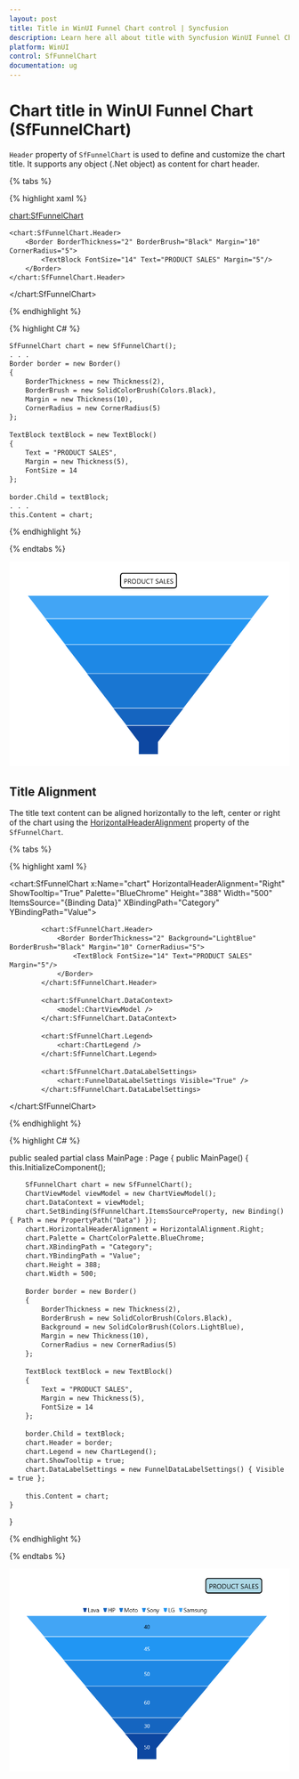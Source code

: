 ```yaml
---
layout: post
title: Title in WinUI Funnel Chart control | Syncfusion
description: Learn here all about title with Syncfusion WinUI Funnel Chart (SfFunnelChart) control and its customization.
platform: WinUI
control: SfFunnelChart
documentation: ug
---
```


# Chart title in WinUI Funnel Chart (SfFunnelChart)

`Header` property of `SfFunnelChart` is used to define and customize the chart title. It supports any object (.Net object) as content for chart header.

{% tabs %}   

{% highlight xaml %}

 <chart:SfFunnelChart>

    <chart:SfFunnelChart.Header>
        <Border BorderThickness="2" BorderBrush="Black" Margin="10" CornerRadius="5">
            <TextBlock FontSize="14" Text="PRODUCT SALES" Margin="5"/>
        </Border>
    </chart:SfFunnelChart.Header>
            
</chart:SfFunnelChart>

{% endhighlight %}

{% highlight C# %}

    SfFunnelChart chart = new SfFunnelChart();
    . . .
    Border border = new Border()
    {
        BorderThickness = new Thickness(2),
        BorderBrush = new SolidColorBrush(Colors.Black),
        Margin = new Thickness(10),
        CornerRadius = new CornerRadius(5)
    };

    TextBlock textBlock = new TextBlock()
    {
        Text = "PRODUCT SALES",
        Margin = new Thickness(5),
        FontSize = 14
    };

    border.Child = textBlock;
    . . . 
    this.Content = chart;

{% endhighlight %}

{% endtabs %} 

![Title WinUI Chart](Title_images/WinUI_FunnelChart_TitleCustomization.png)

## Title Alignment

The title text content can be aligned horizontally to the left, center or right of the chart using the [HorizontalHeaderAlignment]() property of the `SfFunnelChart`.

{% tabs %}   

{% highlight xaml %}

 <chart:SfFunnelChart x:Name="chart" 
                HorizontalHeaderAlignment="Right"
                ShowTooltip="True"
                Palette="BlueChrome"
                Height="388" Width="500" 
                ItemsSource="{Binding Data}" 
                XBindingPath="Category"
                YBindingPath="Value">
                
            <chart:SfFunnelChart.Header>
                <Border BorderThickness="2" Background="LightBlue" BorderBrush="Black" Margin="10" CornerRadius="5">
                    <TextBlock FontSize="14" Text="PRODUCT SALES" Margin="5"/>
                </Border>
            </chart:SfFunnelChart.Header>

            <chart:SfFunnelChart.DataContext>
                <model:ChartViewModel />
            </chart:SfFunnelChart.DataContext>

            <chart:SfFunnelChart.Legend>
                <chart:ChartLegend />
            </chart:SfFunnelChart.Legend>

            <chart:SfFunnelChart.DataLabelSettings>
                <chart:FunnelDataLabelSettings Visible="True" />
            </chart:SfFunnelChart.DataLabelSettings>
            
</chart:SfFunnelChart>

{% endhighlight %}

{% highlight C# %}

public sealed partial class MainPage : Page
{
    public MainPage()
    {
        this.InitializeComponent();
            
        SfFunnelChart chart = new SfFunnelChart();
        ChartViewModel viewModel = new ChartViewModel();
        chart.DataContext = viewModel;
        chart.SetBinding(SfFunnelChart.ItemsSourceProperty, new Binding() { Path = new PropertyPath("Data") });
        chart.HorizontalHeaderAlignment = HorizontalAlignment.Right;
        chart.Palette = ChartColorPalette.BlueChrome;
        chart.XBindingPath = "Category";
        chart.YBindingPath = "Value";
        chart.Height = 388;
        chart.Width = 500;

        Border border = new Border()
        {
            BorderThickness = new Thickness(2),
            BorderBrush = new SolidColorBrush(Colors.Black),
            Background = new SolidColorBrush(Colors.LightBlue),
            Margin = new Thickness(10),
            CornerRadius = new CornerRadius(5)
        };

        TextBlock textBlock = new TextBlock()
        {
            Text = "PRODUCT SALES",
            Margin = new Thickness(5),
            FontSize = 14
        };

        border.Child = textBlock;
        chart.Header = border;
        chart.Legend = new ChartLegend();
        chart.ShowTooltip = true;
        chart.DataLabelSettings = new FunnelDataLabelSettings() { Visible = true };

        this.Content = chart;
    }
}

{% endhighlight %}

{% endtabs %} 

![Title text alignment support in WinUI funnel chart](Title_images/WinUI_FunnelChart_TitleAlignment.png)

